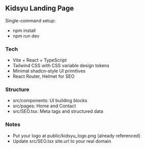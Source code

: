 ## Kidsyu Landing Page

Single-command setup:

- npm install
- npm run dev

### Tech
- Vite + React + TypeScript
- Tailwind CSS with CSS variable design tokens
- Minimal shadcn-style UI primitives
- React Router, Helmet for SEO

### Structure
- src/components: UI building blocks
- src/pages: Home and Contact
- src/SEO.tsx: Meta tags and structured data

### Notes
- Put your logo at public/kidsyu_logo.png (already referenced)
- Update src/SEO.tsx site.url to your real domain

